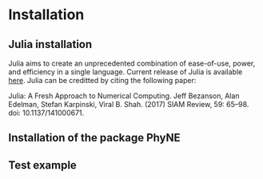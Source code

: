 # Installation

## Julia installation

Julia aims to create an unprecedented combination of ease-of-use, power, and efficiency in a single language. Current release of Julia is available [here](https://julialang.org/downloads/). Julia can be creditted by citing the following paper:

Julia: A Fresh Approach to Numerical Computing. Jeff Bezanson, Alan Edelman, Stefan Karpinski, Viral B. Shah. (2017) SIAM Review, 59: 65–98. doi: 10.1137/141000671.

## Installation of the package PhyNE



## Test example